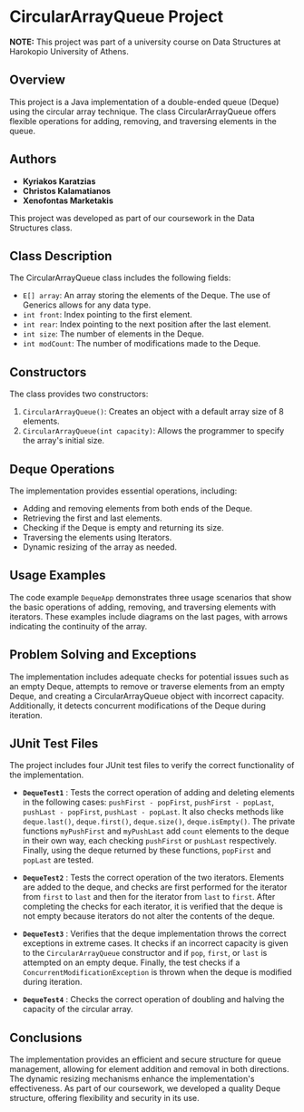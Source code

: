 # CircularArrayQueue Project
**NOTE:** This project was part of a university course on Data Structures at Harokopio University of Athens.

## Overview
This project is a Java implementation of a double-ended queue (Deque) using the circular array technique. The class CircularArrayQueue offers flexible operations for adding, removing, and traversing elements in the queue.

## Authors
- **Kyriakos Karatzias**
- **Christos Kalamatianos**
- **Xenofontas Marketakis**

This project was developed as part of our coursework in the Data Structures class.

## Class Description
The CircularArrayQueue class includes the following fields:

- `E[] array`: An array storing the elements of the Deque. The use of Generics allows for any data type.
- `int front`: Index pointing to the first element.
- `int rear`: Index pointing to the next position after the last element.
- `int size`: The number of elements in the Deque.
- `int modCount`: The number of modifications made to the Deque.
## Constructors
The class provides two constructors:

1. `CircularArrayQueue()`: Creates an object with a default array size of 8 elements.
2. `CircularArrayQueue(int capacity)`: Allows the programmer to specify the array's initial size.
## Deque Operations
The implementation provides essential operations, including:

- Adding and removing elements from both ends of the Deque.
- Retrieving the first and last elements.
- Checking if the Deque is empty and returning its size.
- Traversing the elements using Iterators.
- Dynamic resizing of the array as needed.

## Usage Examples
The code example `DequeApp` demonstrates three usage scenarios that show the basic operations of adding, removing, and traversing elements with iterators. These examples include diagrams on the last pages, with arrows indicating the continuity of the array.

## Problem Solving and Exceptions
The implementation includes adequate checks for potential issues such as an empty Deque, attempts to remove or traverse elements from an empty Deque, and creating a CircularArrayQueue object with incorrect capacity. Additionally, it detects concurrent modifications of the Deque during iteration.

## JUnit Test Files
The project includes four JUnit test files to verify the correct functionality of the implementation.

- **`DequeTest1`** : Tests the correct operation of adding and deleting elements in the following cases: `pushFirst - popFirst`, `pushFirst - popLast`, `pushLast - popFirst`, `pushLast - popLast`. It also checks methods like `deque.last()`, `deque.first()`, `deque.size()`, `deque.isEmpty()`. The private functions `myPushFirst` and `myPushLast` add `count` elements to the deque in their own way, each checking `pushFirst` or `pushLast` respectively. Finally, using the deque returned by these functions, `popFirst` and `popLast` are tested.

- **`DequeTest2`** : Tests the correct operation of the two iterators. Elements are added to the deque, and checks are first performed for the iterator from `first` to `last` and then for the iterator from `last` to `first`. After completing the checks for each iterator, it is verified that the deque is not empty because iterators do not alter the contents of the deque.

- **`DequeTest3`** : Verifies that the deque implementation throws the correct exceptions in extreme cases. It checks if an incorrect capacity is given to the `CircularArrayQueue` constructor and if `pop`, `first`, or `last` is attempted on an empty deque. Finally, the test checks if a `ConcurrentModificationException` is thrown when the deque is modified during iteration.

- **`DequeTest4`** : Checks the correct operation of doubling and halving the capacity of the circular array.

## Conclusions
The implementation provides an efficient and secure structure for queue management, allowing for element addition and removal in both directions. The dynamic resizing mechanisms enhance the implementation's effectiveness. As part of our coursework, we developed a quality Deque structure, offering flexibility and security in its use.
